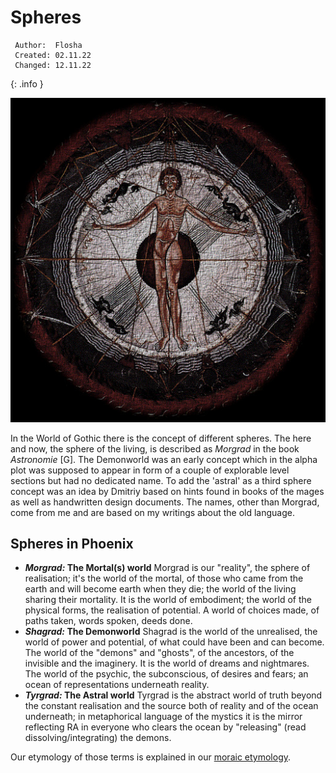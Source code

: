 # Spheres

```
 Author:  Flosha
 Created: 02.11.22  
 Changed: 12.11.22  
```
{: .info }

![Medieval Spheres](/_img/lore/spheres4.jpg)

In the World of Gothic there is the concept of different spheres. The here and now, the sphere of the living, is described as *Morgrad* in the book *Astronomie* [G]. The Demonworld was an early concept which in the alpha plot was supposed to appear in form of a couple of explorable level sections but had no dedicated name. To add the 'astral' as a third sphere concept was an idea by Dmitriy based on hints found in books of the mages as well as handwritten design documents. The names, other than Morgrad, come from me and are based on my writings about the old language. 


## Spheres in Phoenix

* ***Morgrad:* The Mortal(s) world** Morgrad is our "reality", the sphere of realisation; it's the world of the mortal, of those who came from the earth and will become earth when they die; the world of the living sharing their mortality. It is the world of embodiment; the world of the physical forms, the realisation of potential. A world of choices made, of paths taken, words spoken, deeds done.  
* ***Shagrad:* The Demonworld** Shagrad is the world of the unrealised, the world of power and potential, of what could have been and can become. The world of the "demons" and "ghosts", of the ancestors, of the invisible and the imaginery. It is the world of dreams and nightmares. The world of the psychic, the subconscious, of desires and fears; an ocean of representations underneath reality. 
* ***Tyrgrad:* The Astral world** Tyrgrad is the abstract world of truth beyond the constant realisation and the source both of reality and of the ocean underneath; in metaphorical language of the mystics it is the mirror reflecting RA in everyone who clears the ocean by "releasing" (read dissolving/integrating) the demons. 

Our etymology of those terms is explained in our [moraic etymology](). 

<style>

    .article ul {
        padding-left: 0;
    }
        .article ul li {
            list-style: none;
            padding: 1em 1.5em;
            margin-bottom: 1.5em;
        }
            .article ul li strong {
                display: block; 
                font-weight: normal;
                margin-bottom: 0.8em;
                padding-bottom: 0.8em;
                letter-spacing: 0.2em;
                font-size: 14px;
                width: 100%;
                border-bottom: 5px solid var(--black);
            }

            .article ul li em {
                font-weight: normal;
                font-style: normal;
                text-transform: uppercase;
            }

            .article ul li:nth-child(1) {
                background: var(--darker);
            }

            .article ul li:nth-child(2) {
                background: var(--water);
            }

            .article ul li:nth-child(3) {
                background: var(--darkblood);
            }


</style>